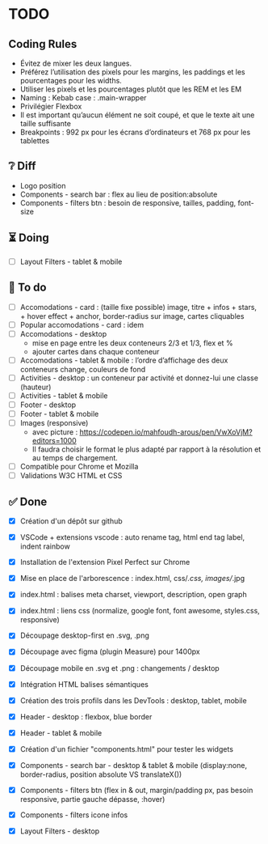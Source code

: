 # TODO

## Coding Rules
- Évitez de mixer les deux langues. 
- Préférez l’utilisation des pixels pour les margins, les paddings et les pourcentages pour les widths.
- Utiliser les pixels et les pourcentages plutôt que les REM et les EM
- Naming : Kebab case : .main-wrapper
- Privilégier Flexbox
- Il est important qu’aucun élément ne soit coupé, et que le texte ait une taille suffisante
- Breakpoints : 992 px pour les écrans d’ordinateurs et 768 px pour les tablettes

## ❔ Diff
- Logo position
- Components - search bar : flex au lieu de position:absolute
- Components - filters btn : besoin de responsive, tailles, padding, font-size
## ⏳ Doing
- [ ] Layout Filters - tablet & mobile


## 🎯 To do
- [ ] Accomodations - card : (taille fixe possible) image, titre + infos + stars, + hover effect + anchor, border-radius sur image, cartes cliquables
- [ ] Popular accomodations - card : idem
- [ ] Accomodations - desktop
    - mise en page entre les deux conteneurs 2/3 et 1/3, flex et %
    - ajouter cartes dans chaque conteneur
- [ ] Accomodations - tablet & mobile : l’ordre d’affichage des deux conteneurs change, couleurs de fond
- [ ] Activities - desktop : un conteneur par activité et donnez-lui une classe (hauteur)
- [ ] Activities - tablet & mobile
- [ ] Footer - desktop
- [ ] Footer - tablet & mobile
- [ ] Images (responsive) 
    - avec picture : https://codepen.io/mahfoudh-arous/pen/VwXoVjM?editors=1000 
    - Il faudra choisir le format le plus adapté par rapport à la résolution et au temps de chargement.
- [ ] Compatible pour Chrome et Mozilla
- [ ] Validations W3C HTML et CSS

## ✅ Done
- [x] Création d'un dépôt sur github
- [x] VSCode + extensions vscode : auto rename tag, html end tag label, indent rainbow
- [x] Installation de l'extension Pixel Perfect sur Chrome
- [x] Mise en place de l'arborescence  : index.html, css/*.css, images/*.jpg
- [x] index.html : balises meta charset, viewport, description, open graph
- [x] index.html : liens css (normalize, google font, font awesome, styles.css, responsive)
- [x] Découpage desktop-first en .svg, .png
- [x] Découpage avec figma (plugin Measure) pour 1400px
- [x] Découpage mobile en .svg et .png : changements / desktop
- [x] Intégration HTML balises sémantiques
- [x] Création des trois profils dans les DevTools : desktop, tablet, mobile
- [x] Header - desktop : flexbox, blue border
- [x] Header - tablet & mobile
- [x] Création d'un fichier "components.html" pour tester les widgets
- [x] Components - search bar - desktop & tablet & mobile (display:none, border-radius, position absolute VS translateX())
- [x] Components - filters btn (flex in & out, margin/padding px, pas besoin responsive, partie gauche dépasse, :hover)
- [x] Components - filters icone infos
- [x] Layout Filters - desktop




